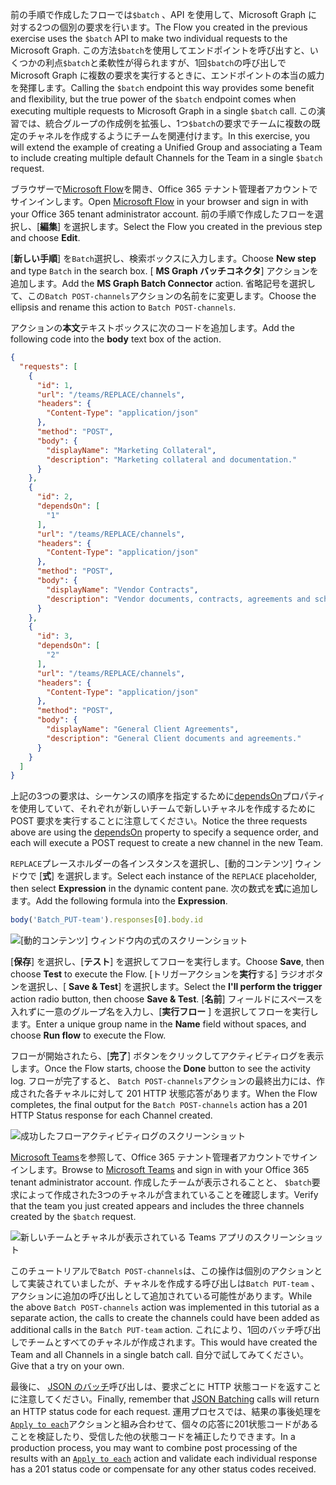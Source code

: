 <!-- markdownlint-disable MD002 MD041 -->

<span data-ttu-id="437bc-101">前の手順で作成したフローでは`$batch` 、API を使用して、Microsoft Graph に対する2つの個別の要求を行います。</span><span class="sxs-lookup"><span data-stu-id="437bc-101">The Flow you created in the previous exercise uses the `$batch` API to make two individual requests to the Microsoft Graph.</span></span> <span data-ttu-id="437bc-102">この方法`$batch`を使用してエンドポイントを呼び出すと、いくつかの利点`$batch`と柔軟性が得られますが、1回`$batch`の呼び出しで Microsoft Graph に複数の要求を実行するときに、エンドポイントの本当の威力を発揮します。</span><span class="sxs-lookup"><span data-stu-id="437bc-102">Calling the `$batch` endpoint this way provides some benefit and flexibility, but the true power of the `$batch` endpoint comes when executing multiple requests to Microsoft Graph in a single `$batch` call.</span></span> <span data-ttu-id="437bc-103">この演習では、統合グループの作成例を拡張し、1つ`$batch`の要求でチームに複数の既定のチャネルを作成するようにチームを関連付けます。</span><span class="sxs-lookup"><span data-stu-id="437bc-103">In this exercise, you will extend the example of creating a Unified Group and associating a Team to include creating multiple default Channels for the Team in a single `$batch` request.</span></span>

<span data-ttu-id="437bc-104">ブラウザーで[Microsoft Flow](https://flow.microsoft.com)を開き、Office 365 テナント管理者アカウントでサインインします。</span><span class="sxs-lookup"><span data-stu-id="437bc-104">Open [Microsoft Flow](https://flow.microsoft.com) in your browser and sign in with your Office 365 tenant administrator account.</span></span> <span data-ttu-id="437bc-105">前の手順で作成したフローを選択し、[**編集**] を選択します。</span><span class="sxs-lookup"><span data-stu-id="437bc-105">Select the Flow you created in the previous step and choose **Edit**.</span></span>

<span data-ttu-id="437bc-106">[**新しい手順**] を`Batch`選択し、検索ボックスに入力します。</span><span class="sxs-lookup"><span data-stu-id="437bc-106">Choose **New step** and type `Batch` in the search box.</span></span> <span data-ttu-id="437bc-107">[ **MS Graph バッチコネクタ**] アクションを追加します。</span><span class="sxs-lookup"><span data-stu-id="437bc-107">Add the **MS Graph Batch Connector** action.</span></span> <span data-ttu-id="437bc-108">省略記号を選択して、この`Batch POST-channels`アクションの名前をに変更します。</span><span class="sxs-lookup"><span data-stu-id="437bc-108">Choose the ellipsis and rename this action to `Batch POST-channels`.</span></span>

<span data-ttu-id="437bc-109">アクションの**本文**テキストボックスに次のコードを追加します。</span><span class="sxs-lookup"><span data-stu-id="437bc-109">Add the following code into the **body** text box of the action.</span></span>

```json
{
  "requests": [
    {
      "id": 1,
      "url": "/teams/REPLACE/channels",
      "headers": {
        "Content-Type": "application/json"
      },
      "method": "POST",
      "body": {
        "displayName": "Marketing Collateral",
        "description": "Marketing collateral and documentation."
      }
    },
    {
      "id": 2,
      "dependsOn": [
        "1"
      ],
      "url": "/teams/REPLACE/channels",
      "headers": {
        "Content-Type": "application/json"
      },
      "method": "POST",
      "body": {
        "displayName": "Vendor Contracts",
        "description": "Vendor documents, contracts, agreements and schedules."
      }
    },
    {
      "id": 3,
      "dependsOn": [
        "2"
      ],
      "url": "/teams/REPLACE/channels",
      "headers": {
        "Content-Type": "application/json"
      },
      "method": "POST",
      "body": {
        "displayName": "General Client Agreements",
        "description": "General Client documents and agreements."
      }
    }
  ]
}
```

<span data-ttu-id="437bc-110">上記の3つの要求は、シーケンスの順序を指定するために[dependsOn](https://docs.microsoft.com/graph/json-batching#sequencing-requests-with-the-dependson-property)プロパティを使用していて、それぞれが新しいチームで新しいチャネルを作成するために POST 要求を実行することに注意してください。</span><span class="sxs-lookup"><span data-stu-id="437bc-110">Notice the three requests above are using the [dependsOn](https://docs.microsoft.com/graph/json-batching#sequencing-requests-with-the-dependson-property) property to specify a sequence order, and each will execute a POST request to create a new channel in the new Team.</span></span>

<span data-ttu-id="437bc-111">`REPLACE`プレースホルダーの各インスタンスを選択し、[動的コンテンツ] ウィンドウで [**式**] を選択します。</span><span class="sxs-lookup"><span data-stu-id="437bc-111">Select each instance of the `REPLACE` placeholder, then select **Expression** in the dynamic content pane.</span></span> <span data-ttu-id="437bc-112">次の数式を**式**に追加します。</span><span class="sxs-lookup"><span data-stu-id="437bc-112">Add the following formula into the **Expression**.</span></span>

```js
body('Batch_PUT-team').responses[0].body.id
```

![[動的コンテンツ] ウィンドウ内の式のスクリーンショット](./images/flow-channel1.png)

<span data-ttu-id="437bc-114">[**保存**] を選択し、[**テスト**] を選択してフローを実行します。</span><span class="sxs-lookup"><span data-stu-id="437bc-114">Choose **Save**, then choose **Test** to execute the Flow.</span></span> <span data-ttu-id="437bc-115">[トリガーアクションを**実行**する] ラジオボタンを選択し、[ **Save & Test**] を選択します。</span><span class="sxs-lookup"><span data-stu-id="437bc-115">Select the **I'll perform the trigger** action radio button, then choose **Save & Test**.</span></span> <span data-ttu-id="437bc-116">[**名前**] フィールドにスペースを入れずに一意のグループ名を入力し、[**実行フロー** ] を選択してフローを実行します。</span><span class="sxs-lookup"><span data-stu-id="437bc-116">Enter a unique group name in the **Name** field without spaces, and choose **Run flow** to execute the Flow.</span></span>

<span data-ttu-id="437bc-117">フローが開始されたら、[**完了**] ボタンをクリックしてアクティビティログを表示します。</span><span class="sxs-lookup"><span data-stu-id="437bc-117">Once the Flow starts, choose the **Done** button to see the activity log.</span></span> <span data-ttu-id="437bc-118">フローが完了すると、 `Batch POST-channels`アクションの最終出力には、作成された各チャネルに対して 201 HTTP 状態応答があります。</span><span class="sxs-lookup"><span data-stu-id="437bc-118">When the Flow completes, the final output for the `Batch POST-channels` action has a 201 HTTP Status response for each Channel created.</span></span>

![成功したフローアクティビティログのスクリーンショット](./images/flow-channel2.png)

<span data-ttu-id="437bc-120">[Microsoft Teams](https://teams.microsoft.com)を参照して、Office 365 テナント管理者アカウントでサインインします。</span><span class="sxs-lookup"><span data-stu-id="437bc-120">Browse to [Microsoft Teams](https://teams.microsoft.com) and sign in with your Office 365 tenant administrator account.</span></span> <span data-ttu-id="437bc-121">作成したチームが表示されることと、 `$batch`要求によって作成された3つのチャネルが含まれていることを確認します。</span><span class="sxs-lookup"><span data-stu-id="437bc-121">Verify that the team you just created appears and includes the three channels created by the `$batch` request.</span></span>

![新しいチームとチャネルが表示されている Teams アプリのスクリーンショット](./images/team-channels.png)

<span data-ttu-id="437bc-123">このチュートリアルで`Batch POST-channels`は、この操作は個別のアクションとして実装されていましたが、チャネルを作成する呼び出しは`Batch PUT-team` 、アクションに追加の呼び出しとして追加されている可能性があります。</span><span class="sxs-lookup"><span data-stu-id="437bc-123">While the above `Batch POST-channels` action was implemented in this tutorial as a separate action, the calls to create the channels could have been added as additional calls in the `Batch PUT-team` action.</span></span> <span data-ttu-id="437bc-124">これにより、1回のバッチ呼び出しでチームとすべてのチャネルが作成されます。</span><span class="sxs-lookup"><span data-stu-id="437bc-124">This would have created the Team and all Channels in a single batch call.</span></span> <span data-ttu-id="437bc-125">自分で試してみてください。</span><span class="sxs-lookup"><span data-stu-id="437bc-125">Give that a try on your own.</span></span>

<span data-ttu-id="437bc-126">最後に、 [JSON のバッチ](https://docs.microsoft.com/graph/json-batching)呼び出しは、要求ごとに HTTP 状態コードを返すことに注意してください。</span><span class="sxs-lookup"><span data-stu-id="437bc-126">Finally, remember that [JSON Batching](https://docs.microsoft.com/graph/json-batching) calls will return an HTTP status code for each request.</span></span> <span data-ttu-id="437bc-127">運用プロセスでは、結果の事後処理を[`Apply to each`](https://docs.microsoft.com/flow/apply-to-each)アクションと組み合わせて、個々の応答に201状態コードがあることを検証したり、受信した他の状態コードを補正したりできます。</span><span class="sxs-lookup"><span data-stu-id="437bc-127">In a production process, you may want to combine post processing of the results with an [`Apply to each`](https://docs.microsoft.com/flow/apply-to-each) action and validate each individual response has a 201 status code or compensate for any other status codes received.</span></span>
